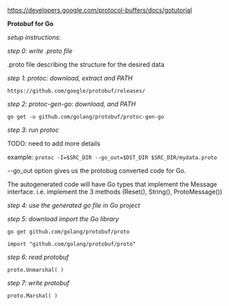 
https://developers.google.com/protocol-buffers/docs/gotutorial

**Protobuf for Go**

*setup instructions:*

*step 0: write .proto file*

.proto file describing the structure for the desired data

*step 1: protoc: download, extract and PATH*

`https://github.com/google/protobuf/releases/`
  
*step 2: protoc-gen-go: download, and PATH*

`go get -u github.com/golang/protobuf/protoc-gen-go`
  
*step 3: run protoc*

TODO: need to add more details

  example: `protoc -I=$SRC_DIR --go_out=$DST_DIR $SRC_DIR/mydata.proto`

  --go_out option gives us the protobug converted code for Go. 

  
  

  The autogenerated code will have Go types that implement the Message interface. 
  i.e. implement the 3 methods (Reset(), String(), ProtoMessage())

*step 4: use the generated go file in Go project*

*step 5: download import the Go library*

  `go get github.com/golang/protobuf/proto`

  `import "github.com/golang/protobuf/proto"`

*step 6: read protobuf*

`proto.Unmarshal( )`


*step 7: write protobuf*

`proto.Marshal( )`
